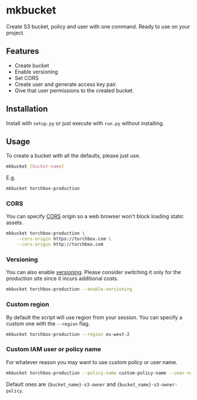 # mkbucket
Create S3 bucket, policy and user with one command. Ready to use on your
project.

## Features
- Create bucket
- Enable versioning
- Set CORS
- Create user and generate access key pair.
- Give that user permissions to the created bucket.

## Installation
Install with `setup.py` or just execute with `run.py` without installing.

## Usage
To create a bucket with all the defaults, please just use.
```bash
mkbucket [bucket-name]
```
E.g.
```bash
mkbucket torchbox-production
```
### CORS
You can specify [CORS](https://docs.aws.amazon.com/AmazonS3/latest/dev/cors.html)
origin so a web browser won't block loading static assets.
```bash
mkbucket torchbox-production \
    --cors-origin https://torchbox.com \
    --cors-origin http://torchbox.com
```
### Versioning
You can also enable [versioning](https://docs.aws.amazon.com/AmazonS3/latest/dev/Versioning.html).
Please consider switching it only for the production site since it incurs
additional costs.
```bash
mkbucket torchbox-production --enable-versioning
```

### Custom region
By default the script will use region from your session. You can specify a
custom one with the `--region` flag.
```bash
mkbucket torchbox-production --region eu-west-2
```

### Custom IAM user or policy name
For whatever reason you may want to use custom policy or user name.
```bash
mkbucket torchbox-production --policy-name custom-policy-name --user-name custom-user-name
```
Default ones are `{bucket_name}-s3-owner` and `{bucket_name}-s3-owner-policy`.


